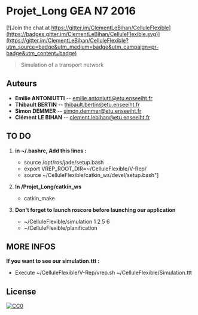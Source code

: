 # Projet_Long GEA N7 2016

[![Join the chat at https://gitter.im/ClementLeBihan/CelluleFlexible](https://badges.gitter.im/ClementLeBihan/CelluleFlexible.svg)](https://gitter.im/ClementLeBihan/CelluleFlexible?utm_source=badge&utm_medium=badge&utm_campaign=pr-badge&utm_content=badge)

> Simulation of a transport network

## Auteurs
- __Emilie ANTONIUTTI__ -- emilie.antoniutti@etu.enseeiht.fr
- __Thibault BERTIN__ -- thibault.bertin@etu.enseeiht.fr
- __Simon DEMMER__ -- simon.demmer@etu.enseeiht.fr
- __Clément LE BIHAN__ -- clement.lebihan@etu.enseeiht.fr

## TO DO

1. **in ~/.bashrc, Add this lines :**
	- source /opt/ros/jade/setup.bash
	- export VREP_ROOT_DIR=~/CelluleFlexible/V-Rep/
	- source ~/CelluleFlexible/catkin_ws/devel/setup.bash"]

2. **In /Projet_Long/catkin_ws**
	- catkin_make

3. **Don't forget to launch roscore before launching our application**
	- ~/CelluleFlexible/simulation 1 2 5 6
	- ~/CelluleFlexible/planification

## MORE INFOS

**If you want to see our simulation.ttt :**
   - Execute ~/CelluleFlexible/V-Rep/vrep.sh ~/CelluleFlexible/Simulation.ttt

## License

[![CC0](https://licensebuttons.net/p/zero/1.0/88x31.png)](http://creativecommons.org/publicdomain/zero/1.0/)
